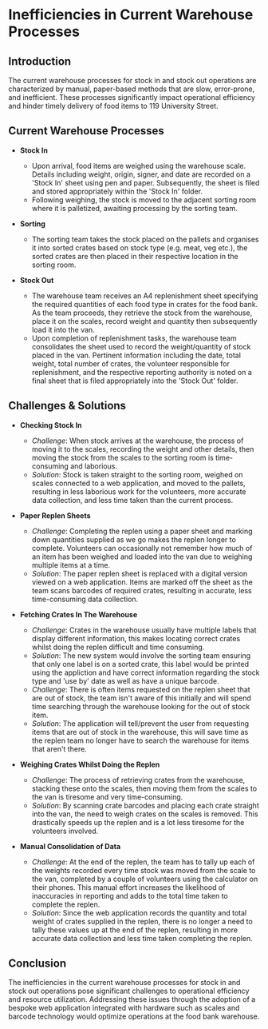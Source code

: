 # Inefficiencies in Current Warehouse Processes

## Introduction

The current warehouse processes for stock in and stock out operations are characterized by manual, paper-based methods that are slow, error-prone, and inefficient. These processes significantly impact operational efficiency and hinder timely delivery of food items to 119 University Street.

## Current Warehouse Processes

- **Stock In**
   - Upon arrival, food items are weighed using the warehouse scale. Details including weight, origin, signer, and date are recorded on a 'Stock In' sheet using pen and paper. Subsequently, the sheet is filed and stored appropriately within the 'Stock In' folder.
   - Following weighing, the stock is moved to the adjacent sorting room where it is palletized, awaiting processing by the sorting team.
 
- **Sorting**
   - The sorting team takes the stock placed on the pallets and organises it into sorted crates based on stock type (e.g. meat, veg etc.), the sorted crates are then placed in their respective location in the sorting room.

- **Stock Out**
   - The warehouse team receives an A4 replenishment sheet specifying the required quantities of each food type in crates for the food bank. As the team proceeds, they retrieve the stock from the warehouse, place it on the scales, record weight and quantity then subsequently load it into the van.
   - Upon completion of replenishment tasks, the warehouse team consolidates the sheet used to record the weight/quantity of stock placed in the van. Pertinent information including the date, total weight, total number of crates, the volunteer responsible for replenishment, and the respective reporting authority is noted on a final sheet that is filed appropriately into the 'Stock Out' folder.

## Challenges & Solutions

- **Checking Stock In**
  - *Challenge*: When stock arrives at the warehouse, the process of moving it to the scales, recording the weight and other details, then moving the stock from the scales to the sorting room is time-consuming and laborious.
  - *Solution*: Stock is taken straight to the sorting room, weighed on scales connected to a web application, and moved to the pallets, resulting in less laborious work for the volunteers, more accurate data collection, and less time taken than the current process.
- **Paper Replen Sheets**
  - *Challenge*: Completing the replen using a paper sheet and marking down quantities supplied as we go makes the replen longer to complete. Volunteers can occasionally not remember how much of an item has been weighed and loaded into the van due to weighing multiple items at a time.
  - *Solution*: The paper replen sheet is replaced with a digital version viewed on a web application. Items are marked off the sheet as the team scans barcodes of required crates, resulting in accurate, less time-consuming data collection.
 
- **Fetching Crates In The Warehouse**
  - *Challenge*: Crates in the warehouse usually have multiple labels that display different information, this makes locating correct crates whilst doing the replen difficult and time consuming.
  - *Solution*: The new system would involve the sorting team ensuring that only one label is on a sorted crate, this label would be printed using the appliction and have correct information regarding the stock type and 'use by' date as well as have a unique barcode.
  - *Challenge*: There is often items requested on the replen sheet that are out of stock, the team isn't aware of this initially and will spend time searching through the warehouse looking for the out of stock item.
  - *Solution*: The application will tell/prevent the user from requesting items that are out of stock in the warehouse, this will save time as the replen team no longer have to search the warehouse for items that aren't there.

- **Weighing Crates Whilst Doing the Replen**
  - *Challenge*: The process of retrieving crates from the warehouse, stacking these onto the scales, then moving them from the scales to the van is tiresome and very time-consuming.
  - *Solution*: By scanning crate barcodes and placing each crate straight into the van, the need to weigh crates on the scales is removed. This drastically speeds up the replen and is a lot less tiresome for the volunteers involved.

- **Manual Consolidation of Data**
  - *Challenge*: At the end of the replen, the team has to tally up each of the weights recorded every time stock was moved from the scale to the van, completed by a couple of volunteers using the calculator on their phones. This manual effort increases the likelihood of inaccuracies in reporting and adds to the total time taken to complete the replen.
  - *Solution*: Since the web application records the quantity and total weight of crates supplied in the replen, there is no longer a need to tally these values up at the end of the replen, resulting in more accurate data collection and less time taken completing the replen.


## Conclusion

The inefficiencies in the current warehouse processes for stock in and stock out operations pose significant challenges to operational efficiency and resource utilization. Addressing these issues through the adoption of a bespoke web application integrated with hardware such as scales and barcode technology would optimize operations at the food bank warehouse.
